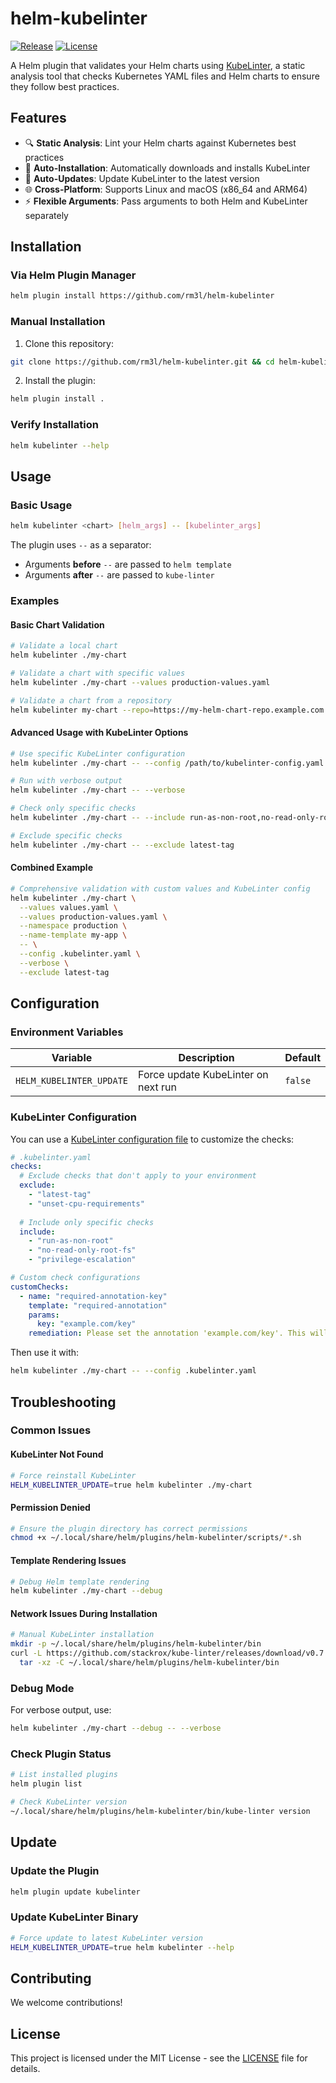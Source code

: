 # helm-kubelinter

[![Release](https://github.com/rm3l/helm-kubelinter/actions/workflows/release.yaml/badge.svg)](https://github.com/rm3l/helm-kubelinter/actions/workflows/release.yaml)
[![License](https://img.shields.io/badge/license-MIT-blue.svg)](LICENSE)

A Helm plugin that validates your Helm charts using [KubeLinter](https://github.com/stackrox/kube-linter), a static analysis tool that checks Kubernetes YAML files and Helm charts to ensure they follow best practices.

## Features

- 🔍 **Static Analysis**: Lint your Helm charts against Kubernetes best practices
- 🚀 **Auto-Installation**: Automatically downloads and installs KubeLinter
- 🔄 **Auto-Updates**: Update KubeLinter to the latest version
- 🌐 **Cross-Platform**: Supports Linux and macOS (x86_64 and ARM64)
- ⚡ **Flexible Arguments**: Pass arguments to both Helm and KubeLinter separately

## Installation

### Via Helm Plugin Manager

```bash
helm plugin install https://github.com/rm3l/helm-kubelinter
```

### Manual Installation

1. Clone this repository:
```bash
git clone https://github.com/rm3l/helm-kubelinter.git && cd helm-kubelinter
```

2. Install the plugin:
```bash
helm plugin install .
```

### Verify Installation

```bash
helm kubelinter --help
```

## Usage

### Basic Usage

```bash
helm kubelinter <chart> [helm_args] -- [kubelinter_args]
```

The plugin uses `--` as a separator:
- Arguments **before** `--` are passed to `helm template`
- Arguments **after** `--` are passed to `kube-linter`

### Examples

#### Basic Chart Validation

```bash
# Validate a local chart
helm kubelinter ./my-chart

# Validate a chart with specific values
helm kubelinter ./my-chart --values production-values.yaml

# Validate a chart from a repository
helm kubelinter my-chart --repo=https://my-helm-chart-repo.example.com
```

#### Advanced Usage with KubeLinter Options

```bash
# Use specific KubeLinter configuration
helm kubelinter ./my-chart -- --config /path/to/kubelinter-config.yaml

# Run with verbose output
helm kubelinter ./my-chart -- --verbose

# Check only specific checks
helm kubelinter ./my-chart -- --include run-as-non-root,no-read-only-root-fs

# Exclude specific checks
helm kubelinter ./my-chart -- --exclude latest-tag
```

#### Combined Example

```bash
# Comprehensive validation with custom values and KubeLinter config
helm kubelinter ./my-chart \
  --values values.yaml \
  --values production-values.yaml \
  --namespace production \
  --name-template my-app \
  -- \
  --config .kubelinter.yaml \
  --verbose \
  --exclude latest-tag
```

## Configuration

### Environment Variables

| Variable | Description | Default |
|----------|-------------|---------|
| `HELM_KUBELINTER_UPDATE` | Force update KubeLinter on next run | `false` |

### KubeLinter Configuration

You can use a [KubeLinter configuration file](https://github.com/stackrox/kube-linter/blob/main/docs/configuring-kubelinter.md) to customize the checks:

```yaml
# .kubelinter.yaml
checks:
  # Exclude checks that don't apply to your environment
  exclude:
    - "latest-tag"
    - "unset-cpu-requirements"
  
  # Include only specific checks
  include:
    - "run-as-non-root"
    - "no-read-only-root-fs"
    - "privilege-escalation"

# Custom check configurations
customChecks:
  - name: "required-annotation-key"
    template: "required-annotation"
    params:
      key: "example.com/key"
    remediation: Please set the annotation 'example.com/key'. This will be parsed by xy to generate some docs.
```

Then use it with:
```bash
helm kubelinter ./my-chart -- --config .kubelinter.yaml
```

## Troubleshooting

### Common Issues

#### KubeLinter Not Found
```bash
# Force reinstall KubeLinter
HELM_KUBELINTER_UPDATE=true helm kubelinter ./my-chart
```

#### Permission Denied
```bash
# Ensure the plugin directory has correct permissions
chmod +x ~/.local/share/helm/plugins/helm-kubelinter/scripts/*.sh
```

#### Template Rendering Issues
```bash
# Debug Helm template rendering
helm kubelinter ./my-chart --debug
```

#### Network Issues During Installation
```bash
# Manual KubeLinter installation
mkdir -p ~/.local/share/helm/plugins/helm-kubelinter/bin
curl -L https://github.com/stackrox/kube-linter/releases/download/v0.7.4/kube-linter-linux.tar.gz | \
  tar -xz -C ~/.local/share/helm/plugins/helm-kubelinter/bin
```

### Debug Mode

For verbose output, use:
```bash
helm kubelinter ./my-chart --debug -- --verbose
```

### Check Plugin Status

```bash
# List installed plugins
helm plugin list

# Check KubeLinter version
~/.local/share/helm/plugins/helm-kubelinter/bin/kube-linter version
```

## Update

### Update the Plugin

```bash
helm plugin update kubelinter
```

### Update KubeLinter Binary

```bash
# Force update to latest KubeLinter version
HELM_KUBELINTER_UPDATE=true helm kubelinter --help
```

## Contributing

We welcome contributions!

## License

This project is licensed under the MIT License - see the [LICENSE](LICENSE) file for details.
